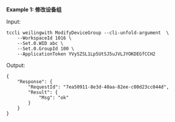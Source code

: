 **Example 1: 修改设备组**



Input: 

```
tccli weilingwith ModifyDeviceGroup --cli-unfold-argument  \
    --WorkspaceId 1016 \
    --Set.0.WID abc \
    --Set.0.GroupId 100 \
    --ApplicationToken YVySZSL1Lp5UtSJ5uJVLJYOKDEGfCCH2
```

Output: 
```
{
    "Response": {
        "RequestId": "7ea50911-8e3d-40aa-82ee-c00d23cc044d",
        "Result": {
            "Msg": "ok"
        }
    }
}
```


